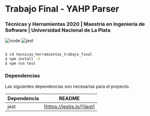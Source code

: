 # Trabajo Final - YAHP Parser
### Técnicas y Herramientas 2020 | Maestría en Ingeniería de Software | Universidad Nacional de La Plata

![node](https://img.shields.io/badge/node->=12.18.3-informational)
![jest](https://img.shields.io/badge/jest-^26.4.2-informational)

##
```sh
$ cd tecnicas_herramientas_trabajo_final
$ npm install -d
$ npm run test 
```


### Dependencias
Las siguientes dependencias son necesarias para el proyecto.

| Dependencia | README |
| ------ | ------ |
| jest   | [https://jestjs.io/][jest] |

[node.js]: <http://nodejs.org>
[jest]: <https://jestjs.io/>

